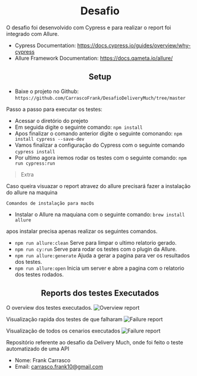 <h1 align="center">Desafio</h1>

O desafio foi desenvolvido com Cypress e para realizar o report foi integrado com Allure.

- Cypress Documentation: https://docs.cypress.io/guides/overview/why-cypress
- Allure Framework Documentation: https://docs.qameta.io/allure/

<h2 align="center">Setup</h2> 

* Baixe o projeto no Github:
	`https://github.com/CarrascoFrank/DesafioDeliveryMuch/tree/master`

Passo a passo para executar os testes:
* Acessar o diretório do prejeto
* Em seguida digite o seguinte comando: `npm install`
* Apos finalizar o comando anterior digite o seguinte comonando: `npm install cypress --save-dev`
* Vamos finalizar a configuração do Cypress com o seguinte comando `cypress install`
* Por ultimo agora iremos rodar os testes com o seguinte comando: `npm run cypress:run`

> Extra

Caso queira visuazar o report atravez do allure precisará fazer a instalação do allure na maquina

```Comandos de instalação para macOs```

* Instalar o Allure na maquiana com o seguinte comando: `brew install allure`

apos instalar precisa apenas realizar os seguintes comandos.

* `npm run allure:clean` Serve para limpar o ultimo relatorio gerado.
* `npm run cy:run` Serve para rodar os testes com o plugin da Allure.
* `npm run allure:generate` Ajuda a gerar a pagina para ver os resultados dos testes.
* `npm run allure:open` Inicia um server e abre a pagina com o relatorio dos testes rodados.

<h2 align="center">Reports dos testes Executados</h2> 

O overview dos testes executados.
![Overview report](https://github.com/CarrascoFrank/DesafioDeliveryMuch/blob/master/img-reports/allure-report-overview-run.png)

Visualização rapida dos testes de que falharam
![Failure report](https://github.com/CarrascoFrank/DesafioDeliveryMuch/blob/master/img-reports/allure-report-product-defects.png)

Visualização de todos os cenarios executados
![Failure report](https://github.com/CarrascoFrank/DesafioDeliveryMuch/blob/master/img-reports/allure-report-all-suites.png)


Repositório referente ao desafio da Delivery Much, onde foi feito o teste automatizado de uma API

- Nome: Frank Carrasco
- Email: carrasco.frank10@gmail.com
